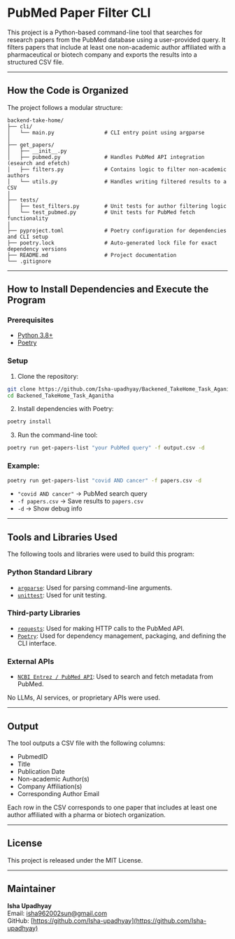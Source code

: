 
# PubMed Paper Filter CLI

This project is a Python-based command-line tool that searches for research papers from the PubMed database using a user-provided query. It filters papers that include at least one non-academic author affiliated with a pharmaceutical or biotech company and exports the results into a structured CSV file.

---

## How the Code is Organized

The project follows a modular structure:

```
backend-take-home/
├── cli/
│   └── main.py                # CLI entry point using argparse
│
├── get_papers/
│   ├── __init__.py
│   ├── pubmed.py              # Handles PubMed API integration (esearch and efetch)
│   ├── filters.py             # Contains logic to filter non-academic authors
│   └── utils.py               # Handles writing filtered results to a CSV
│
├── tests/
│   ├── test_filters.py        # Unit tests for author filtering logic
│   └── test_pubmed.py         # Unit tests for PubMed fetch functionality
│
├── pyproject.toml             # Poetry configuration for dependencies and CLI setup
├── poetry.lock                # Auto-generated lock file for exact dependency versions
├── README.md                  # Project documentation
└── .gitignore
```

---

## How to Install Dependencies and Execute the Program

### Prerequisites

- [Python 3.8+](https://www.python.org/)
- [Poetry](https://python-poetry.org/docs/#installation)

### Setup

1. Clone the repository:
```bash
git clone https://github.com/Isha-upadhyay/Backened_TakeHome_Task_Aganitha
cd Backened_TakeHome_Task_Aganitha
```

2. Install dependencies with Poetry:
```bash
poetry install
```

3. Run the command-line tool:
```bash
poetry run get-papers-list "your PubMed query" -f output.csv -d
```

### Example:
```bash
poetry run get-papers-list "covid AND cancer" -f papers.csv -d
```

- `"covid AND cancer"` → PubMed search query  
- `-f papers.csv` → Save results to `papers.csv`  
- `-d` → Show debug info

---

## Tools and Libraries Used

The following tools and libraries were used to build this program:

### Python Standard Library

- [`argparse`](https://docs.python.org/3/library/argparse.html): Used for parsing command-line arguments.
- [`unittest`](https://docs.python.org/3/library/unittest.html): Used for unit testing.

### Third-party Libraries

- [`requests`](https://pypi.org/project/requests/): Used for making HTTP calls to the PubMed API.
- [`Poetry`](https://python-poetry.org/): Used for dependency management, packaging, and defining the CLI interface.

### External APIs

- [`NCBI Entrez / PubMed API`](https://www.ncbi.nlm.nih.gov/books/NBK25501/): Used to search and fetch metadata from PubMed.

No LLMs, AI services, or proprietary APIs were used.

---

## Output

The tool outputs a CSV file with the following columns:

- PubmedID
- Title
- Publication Date
- Non-academic Author(s)
- Company Affiliation(s)
- Corresponding Author Email

Each row in the CSV corresponds to one paper that includes at least one author affiliated with a pharma or biotech organization.

---

## License

This project is released under the MIT License.

---

## Maintainer

**Isha Upadhyay**  
Email: isha962002sun@gmail.com  
GitHub: [https://github.com/Isha-upadhyay](https://github.com/Isha-upadhyay)
